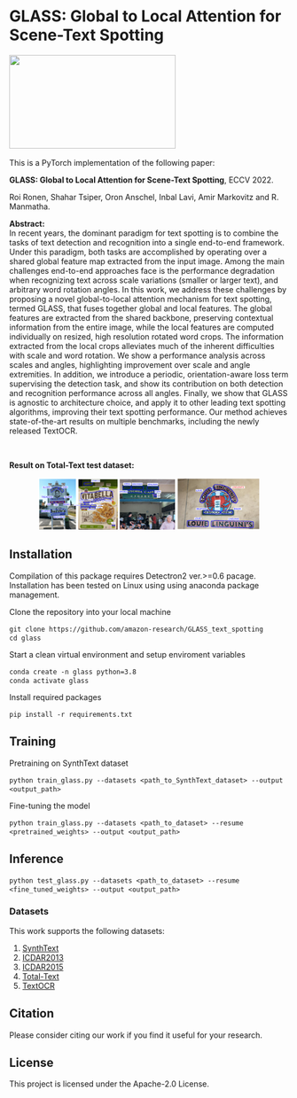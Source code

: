 # GLASS: Global to Local Attention for Scene-Text Spotting


<!--![Intro Figure](images/architecture.png)-->
<img src="images/glass.png" width="300" height="169"/>

This is a PyTorch implementation of the following paper:

**GLASS: Global to Local Attention for Scene-Text Spotting**, ECCV 2022.

Roi Ronen, Shahar Tsiper, Oron Anschel, Inbal Lavi, Amir Markovitz and R. Manmatha.


**Abstract:**<br>
In recent years, the dominant paradigm for text spotting is to combine the tasks of text detection and recognition into a single end-to-end framework. 
Under this paradigm, both tasks are accomplished by operating over a shared global feature map extracted from the input image.
Among the main challenges end-to-end approaches face is the performance degradation when recognizing text across scale variations (smaller or larger text), and arbitrary word rotation angles.
In this work, we address these challenges by proposing a novel global-to-local attention mechanism for text spotting, termed GLASS, that fuses together global and local features.
The global features are extracted from the shared backbone, preserving contextual information from the entire image, while the local features are computed individually on resized, high resolution rotated word crops. 
The information extracted from the local crops alleviates much of the inherent difficulties with scale and word rotation.
We show a performance analysis across scales and angles, highlighting improvement over scale and angle extremities.
In addition, we introduce a periodic, orientation-aware loss term supervising the detection task, and show its contribution on both detection and recognition performance across all angles.
Finally, we show that GLASS is agnostic to architecture choice, and apply it to other leading text spotting algorithms, improving their text spotting performance.
Our method achieves state-of-the-art results on multiple benchmarks, including the newly released TextOCR.

<br>

**Result on Total-Text test dataset:**
<center><img src="images/results.png" width="400"></center>



## Installation
Compilation of this package requires Detectron2 ver.>=0.6 pacage. Installation has been tested on  Linux using using anaconda package management.

Clone the repository into your local machine
```
git clone https://github.com/amazon-research/GLASS_text_spotting
cd glass
```

Start a clean virtual environment and setup enviroment variables
```
conda create -n glass python=3.8
conda activate glass
```

Install required packages
```
pip install -r requirements.txt
```

## Training

Pretraining on SynthText dataset
```
python train_glass.py --datasets <path_to_SynthText_dataset> --output <output_path>
```

Fine-tuning the model
```
python train_glass.py --datasets <path_to_dataset> --resume <pretrained_weights> --output <output_path>
```

## Inference
```
python test_glass.py --datasets <path_to_dataset> --resume <fine_tuned_weights> --output <output_path>
```


### Datasets
This work supports the following datasets:

1. [SynthText](https://www.robots.ox.ac.uk/~vgg/data/scenetext/)
2. [ICDAR2013](https://rrc.cvc.uab.es/)
3. [ICDAR2015](https://rrc.cvc.uab.es/)
4. [Total-Text](https://www.robots.ox.ac.uk/~vgg/data/scenetext/)
5. [TextOCR](https://textvqa.org/textocr/dataset/)



## Citation
Please consider citing our work if you find it useful for your research.





## License

This project is licensed under the Apache-2.0 License.
